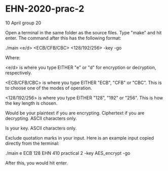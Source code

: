 # EHN-2020-prac-2

10 April group 20

Open a terminal in the same folder as the source files.
Type "make" and hit enter.
The command after this has the following format:

./main <e/d> <ECB/CFB/CBC> <128/192/256> <text string> -key <key string> -go

Where:

<e/d> is where you type EITHER "e" or "d" for encryption or decryption, respectively.

<ECB/CFB/CBC> is where you type EITHER "ECB", "CFB" or "CBC". This is to choose one of the modes of operation.

<128/192/256> is where you type EITHER "128", "192" or "256". This is how the key length is chosen.

<text string> Would be your plaintext if you are encrypting. Ciphertext if you are decrypting. ASCII characters only.
  
<key string> Is your key. ASCII characters only.
  
  
Exclude quotation marks in your input. Here is an example input copied directly from the terminal:

./main e ECB 128 EHN 410 practical 2 -key AES_encrypt -go

After this, you would hit enter.
